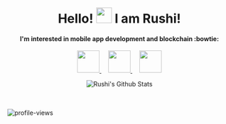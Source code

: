 <p align="center">
  <h1 align="center">Hello! <img src="https://github.com/TheDudeThatCode/TheDudeThatCode/blob/master/Assets/Hi.gif" width="35px"> I am Rushi! </h1>
</p>




<h4 align="center">
    <b> I'm interested in mobile app development and blockchain :bowtie: </b>
</h4>


<p align="center">
  
  <a title="Email" href="mailto:rushiraval0@gmail.com">
    <img src="https://cdn4.iconfinder.com/data/icons/social-media-and-logos-11/32/Logo_Gmail_envelope_letter_email-512.png" width="50" height="50" />
  </a>
  &nbsp;
  &nbsp;
  
  <a title="LinkedIn" href="https://www.linkedin.com/in/rushiraval0/">
    <img src="https://cdn3.iconfinder.com/data/icons/font-awesome-brands/512/linkedin-512.png" width="50" height="50" />
  </a>
  &nbsp;
  &nbsp;
  
  <a title="Instagram" href="https://www.instagram.com/rusy.07/">
    <img src="https://cdn2.iconfinder.com/data/icons/social-icons-33/128/Instagram-256.png" width="50" height="50" />
  </a>
</p>

<p align="center">
    <img align="center" alt="Rushi's Github Stats" src="https://github-readme-streak-stats.herokuapp.com/?user=rushiraval0&theme=tokyonight_duo" />
</p>
<br>
<br>
<img src="https://komarev.com/ghpvc/?username=rushiraval0&color=blueviolet&style=flat-square" alt="profile-views">

